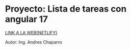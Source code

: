 # Proyecto: Lista de tareas con angular 17

[LINK A LA WEB(NETLIFY)](https://proyecto-lista-de-tareas-angular-17.netlify.app/)

Autor: Ing. Andres Chaparro
